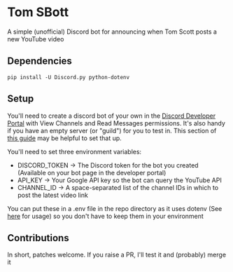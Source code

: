 # Tom SBott
A simple (unofficial) Discord bot for announcing when Tom Scott posts a new YouTube video

## Dependencies
    pip install -U Discord.py python-dotenv

## Setup

You'll need to create a discord bot of your own in the [Discord Developer Portal](https://discord.com/developers/applications) with View Channels and Read Messages permissions. It's also handy if you have an empty server (or "guild") for you to test in. This section of [this guide](https://realpython.com/how-to-make-a-discord-bot-python/#how-to-make-a-discord-bot-in-the-developer-portal) may be helpful to set that up.

You'll need to set three environment variables:
* DISCORD_TOKEN -> The Discord token for the bot you created (Available on your bot page in the developer portal)
* API_KEY -> Your Google API key so the bot can query the YouTube API
* CHANNEL_ID -> A space-separated list of the channel IDs in which to post the latest video link

You can put these in a .env file in the repo directory as it uses dotenv (See [here](https://pypi.org/project/python-dotenv/) for usage) so you don't have to keep them in your environment

## Contributions

In short, patches welcome. If you raise a PR, I'll test it and (probably) merge it
